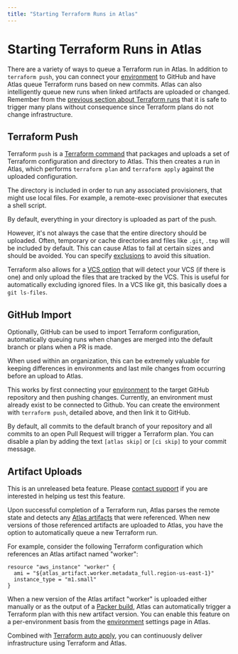```yaml
---
title: "Starting Terraform Runs in Atlas"
---
```


# Starting Terraform Runs in Atlas

There are a variety of ways to queue a Terraform run in Atlas. In addition to
`terraform push`, you can connect your [environment](/help/glossary#environment)
to GitHub and have Atlas queue Terraform runs based on new commits. Atlas can
also intelligently queue new runs when linked artifacts are uploaded or changed.
Remember from the [previous section about Terraform runs](/help/terraform/runs)
that it is safe to trigger many plans without consequence since Terraform plans
do not change infrastructure.


## Terraform Push

Terraform `push` is a [Terraform command](https://terraform.io/docs/commands/push.html)
that packages and uploads a set of Terraform configuration and directory to Atlas. This then creates a run
in Atlas, which performs `terraform plan` and `terraform apply` against the uploaded
configuration.

The directory is included in order to run any associated provisioners,
that might use local files. For example, a remote-exec provisioner
that executes a shell script.

By default, everything in your directory is uploaded as part of the push.

However, it's not always the case that the entire directory should be uploaded. Often,
temporary or cache directories and files like `.git`, `.tmp` will be included by default. This
can cause Atlas to fail at certain sizes and should be avoided. You can
specify [exclusions](https://terraform.io/docs/commands/push.html) to avoid this situation.

Terraform also allows for a [VCS option](https://terraform.io/docs/commands/push.html#_vcs_true)
that will detect your VCS (if there is one) and only upload the files that are tracked by the VCS. This is
useful for automatically excluding ignored files. In a VCS like git, this
basically does a `git ls-files`.


## GitHub Import

Optionally, GitHub can be used to import Terraform configuration,
automatically queuing runs when changes are merged into the default branch
or plans when a PR is made.

When used within an organization, this can be extremely valuable for keeping
differences in environments and last mile changes from occurring before an
upload to Atlas.

This works by first connecting your [environment](/help/glossary#environment) to the target
GitHub repository and then pushing changes. Currently, an environment
must already exist to be connected to Github. You can create the environment
with `terraform push`, detailed above, and then link it to GitHub.

By default, all commits to the default branch of your repository and all commits
to an open Pull Request will trigger a Terraform plan. You can disable a plan by
adding the text `[atlas skip]` or `[ci skip]` to your commit message.


## Artifact Uploads

<div class="alert info">
  <span class="alert-text">
    This is an unreleased beta feature. Please <a href="/help/support">contact support</a> if you are interested in helping us test this feature.
  </span>
</div>

Upon successful completion of a Terraform run, Atlas parses the remote state and
detects any [Atlas artifacts](/help/terraform/artifacts/artifact-provider) that
were referenced. When new versions of those referenced artifacts are uploaded
to Atlas, you have the option to automatically queue a new Terraform run.

For example, consider the following Terraform configuration which references an
Atlas artifact named "worker":

    resource "aws_instance" "worker" {
      ami = "${atlas_artifact.worker.metadata_full.region-us-east-1}"
      instance_type = "m1.small"
    }

When a new version of the Atlas artifact "worker" is uploaded either manually
or as the output of a [Packer build](/help/packer/builds/starting.html), Atlas
can automatically trigger a Terraform plan with this new artifact version.
You can enable this feature on a per-environment basis from the
[environment](/help/glossary#environment) settings page in Atlas.

Combined with
[Terraform auto apply](/help/terraform/runs/automatic-applies), you can
continuously deliver infrastructure using Terraform and Atlas.
